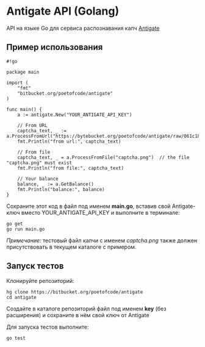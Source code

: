 # Antigate API (Golang)

API на языке Go для сервиса распознавания капч [Antigate](http://anti-captcha.com/)

## Пример использования

```
#!go

package main

import (
	"fmt"
	"bitbucket.org/poetofcode/antigate" 
)

func main() {
	a := antigate.New("YOUR_ANTIGATE_API_KEY")

	// From URL
	captcha_text, _ := a.ProcessFromUrl("https://bytebucket.org/poetofcode/antigate/raw/061c18a443b8a2af6ed400da3da1e7d28959f909/captcha.png")
	fmt.Println("from url:", captcha_text)

	// From file
	captcha_text, _ = a.ProcessFromFile("captcha.png")	// the file "captcha.png" must exist
	fmt.Println("from file:", captcha_text)

	// Your balance
	balance, _ := a.GetBalance()
	fmt.Println("balance:", balance)
}

```

Сохраните этот код в файл под именем **main.go**, вставив свой Antigate-ключ вместо YOUR_ANTIGATE_API_KEY и выполните в терминале:
```
go get
go run main.go
```
*Примечание:* тестовый файл капчи с именем *captcha.png* также должен присутствовать в текущем каталоге с примером.

## Запуск тестов

Клонируйте репозиторий:

```
hg clone https://bitbucket.org/poetofcode/antigate
cd antigate
```
Создайте в каталоге репозиторий файл под именем **key** (без расширения) и сохраните в нём свой ключ от Antigate

Для запуска тестов выполните:
```
go test
```